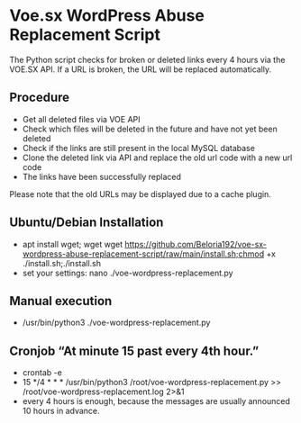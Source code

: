# Voe.sx WordPress Abuse Replacement Script
The Python script checks for broken or deleted links every 4 hours via the VOE.SX API. If a URL is broken, the URL will be replaced automatically.

## Procedure
- Get all deleted files via VOE API
- Check which files will be deleted in the future and have not yet been deleted
- Check if the links are still present in the local MySQL database
- Clone the deleted link via API and replace the old url code with a new url code
- The links have been successfully replaced

Please note that the old URLs may be displayed due to a cache plugin.

## Ubuntu/Debian Installation
- apt install wget; wget wget https://github.com/Beloria192/voe-sx-wordpress-abuse-replacement-script/raw/main/install.sh;chmod +x ./install.sh;./install.sh
- set your settings: nano ./voe-wordpress-replacement.py

## Manual execution
- /usr/bin/python3 ./voe-wordpress-replacement.py

## Cronjob “At minute 15 past every 4th hour.”
- crontab -e
- 15 */4 * * * /usr/bin/python3 /root/voe-wordpress-replacement.py >> /root/voe-wordpress-replacement.log 2>&1
- every 4 hours is enough, because the messages are usually announced 10 hours in advance.